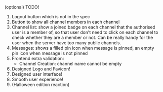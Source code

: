 (optional) TODO!

1. Logout button which is not in the spec
2. Button to show all channel members in each channel
3. Channel list: show a joined badge on each channel that the authorised user is a member of,
   so that user don't need to click on each channel to check whether they are a member or not.
   Can be really handy for the user when the server have too many public channels.
4. Messages: shows a filled pin icon when message is pinned, an empty pin icon when message is not pinned
5. Frontend extra validation:
   - Channel Creation: channel name cannot be empty
6. Designed Logo and Favicon!
7. Designed user interface!
8. Smooth user experience!
9. (Halloween edition reaction)
